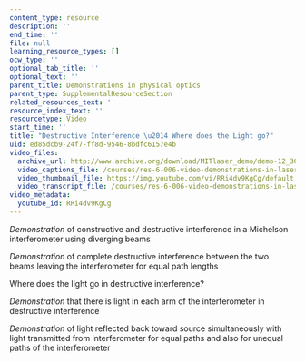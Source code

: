 ```yaml
---
content_type: resource
description: ''
end_time: ''
file: null
learning_resource_types: []
ocw_type: ''
optional_tab_title: ''
optional_text: ''
parent_title: Demonstrations in physical optics
parent_type: SupplementalResourceSection
related_resources_text: ''
resource_index_text: ''
resourcetype: Video
start_time: ''
title: "Destructive Interference \u2014 Where does the Light go?"
uid: ed85dcb9-24f7-ff8d-9546-8bdfc6157e4b
video_files:
  archive_url: http://www.archive.org/download/MITlaser_demo/demo-12_300k.mp4
  video_captions_file: /courses/res-6-006-video-demonstrations-in-lasers-and-optics-spring-2008/51a2a91e8f6c578baa2c51d6837ec42b_RRi4dv9KgCg.vtt
  video_thumbnail_file: https://img.youtube.com/vi/RRi4dv9KgCg/default.jpg
  video_transcript_file: /courses/res-6-006-video-demonstrations-in-lasers-and-optics-spring-2008/c61732424e1a162e8d429c1e6308999c_RRi4dv9KgCg.pdf
video_metadata:
  youtube_id: RRi4dv9KgCg
---
```


_Demonstration_ of constructive and destructive interference in a Michelson interferometer using diverging beams

_Demonstration_ of complete destructive interference between the two beams leaving the interferometer for equal path lengths

Where does the light go in destructive interference?

_Demonstration_ that there is light in each arm of the interferometer in destructive interference

_Demonstration_ of light reflected back toward source simultaneously with light transmitted from interferometer for equal paths and also for unequal paths of the interferometer



